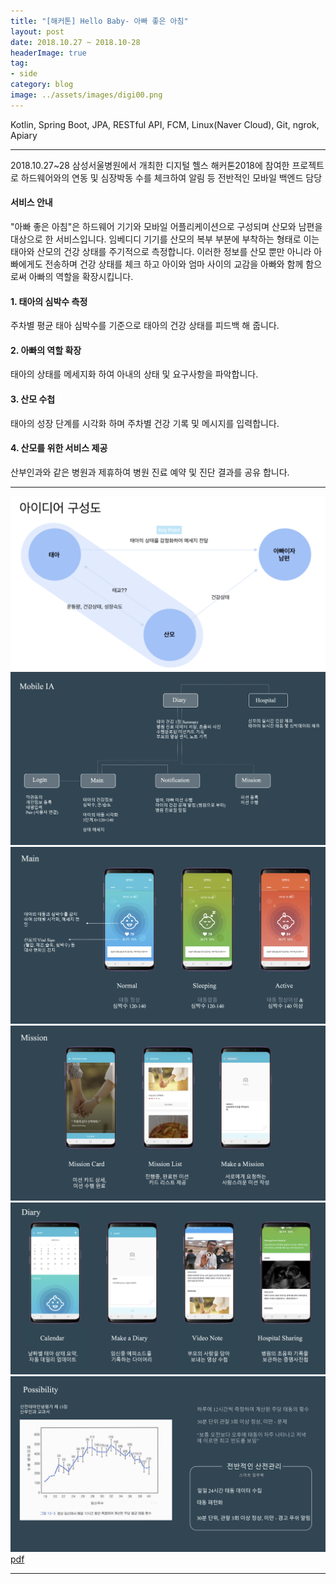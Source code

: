 ```yaml
---
title: "[해커톤] Hello Baby- 아빠 좋은 아침"
layout: post
date: 2018.10.27 ~ 2018.10-28
headerImage: true
tag:
- side
category: blog
image: ../assets/images/digi00.png
---
```


Kotlin, Spring Boot, JPA, RESTful API, FCM, Linux(Naver Cloud), Git, ngrok, Apiary

---

2018.10.27~28 삼성서울병원에서 개최한 디지털 헬스 해커톤2018에 참여한 프로젝트로 하드웨어와의 연동 및 심장박동 수를 체크하여 알림 등 전반적인 모바일 백엔드 담당

#### 서비스 안내
"아빠 좋은 아침"은 하드웨어 기기와 모바일 어플리케이션으로 구성되며 산모와 남편을 대상으로 한 서비스입니다.
임베디디 기기를 산모의 복부 부분에 부착하는 형태로 이는 태아와 산모의 건강 상태를 주기적으로 측정합니다.
이러한 정보를 산모 뿐만 아니라 아빠에게도 전송하며 건강 상태를 체크 하고 아이와 엄마 사이의 교감을 아빠와 함께 함으로써 아빠의 역할을 확장시킵니다.

#### 1. 태아의 심박수 측정
주차별 평균 태아 심박수를 기준으로 태아의 건강 상태를 피드백 해 줍니다.
#### 2. 아빠의 역할 확장
태아의 상태를 메세지화 하여 아내의 상태 및 요구사항을 파악합니다.
#### 3. 산모 수첩
태아의 성장 단계를 시각화 하며 주차별 건강 기록 및 메시지를 입력합니다.
#### 4. 산모를 위한 서비스 제공
산부인과와 같은 병원과 제휴하여 병원 진료 예약 및 진단 결과를 공유 합니다.

---

  <img src="../assets/images/digi00-01.png">
  <img src="../assets/images/digi01.png">
  <img src="../assets/images/digi02.png">
  <img src="../assets/images/digi03.png">
  <img src="../assets/images/digi04.png">
  <img src="../assets/images/digi05.png">
  <a href="../assets/files/hellobaby.pdf" target="_blank" ><i class="zmdi zmdi-download"></i>pdf</a>

  ---


